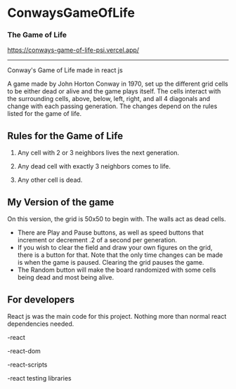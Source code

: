 # ConwaysGameOfLife

### The Game of Life

https://conways-game-of-life-psi.vercel.app/

---

Conway's Game of Life made in react js

A game made by John Horton Conway in 1970, set up the different grid cells to be either dead or alive and the game plays itself. The cells interact with the surrounding cells, above, below, left, right, and all 4 diagonals and change with each passing generation. The changes depend on the rules listed for the game of life.

## Rules for the Game of Life

1. Any cell with 2 or 3 neighbors lives the next generation.

2. Any dead cell with exactly 3 neighbors comes to life.

3. Any other cell is dead.

## My Version of the game

On this version, the grid is 50x50 to begin with. The walls act as dead cells.

-   There are Play and Pause buttons, as well as speed buttons that increment or decrement .2 of a second per generation.
-   If you wish to clear the field and draw your own figures on the grid, there is a button for that. Note that the only time changes can be made is when the game is paused. Clearing the grid pauses the game.
-   The Random button will make the board randomized with some cells being dead and most being alive.

## For developers

React js was the main code for this project. Nothing more than normal react dependencies needed.

-react

-react-dom

-react-scripts

-react testing libraries
